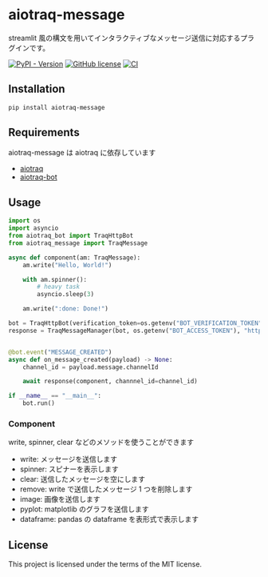 # aiotraq-message

streamlit 風の構文を用いてインタラクティブなメッセージ送信に対応するプラグインです。

[![PyPI - Version](https://img.shields.io/pypi/v/aiotraq-message?label=aiotraq-message)](https://pypi.org/project/aiotraq-message/)
[![GitHub license](https://img.shields.io/badge/license-MIT-blue.svg)](https://github.com/toshi-pono/aiotraq/blob/main/LICENSE)
[![CI](https://github.com/toshi-pono/aiotraq/actions/workflows/ci.yml/badge.svg)](https://github.com/toshi-pono/aiotraq/actions/workflows/ci.yml)

## Installation

```bash
pip install aiotraq-message
```

## Requirements

aiotraq-message は aiotraq に依存しています

- [aiotraq](https://github.com/toshi-pono/aiotraq/tree/main/libs/aiotraq)
- [aiotraq-bot](https://github.com/toshi-pono/aiotraq/tree/main/libs/bot)

## Usage

```python
import os
import asyncio
from aiotraq_bot import TraqHttpBot
from aiotraq_message import TraqMessage

async def component(am: TraqMessage):
    am.write("Hello, World!")

    with am.spinner():
        # heavy task
        asyncio.sleep(3)

    am.write(":done: Done!")

bot = TraqHttpBot(verification_token=os.getenv("BOT_VERIFICATION_TOKEN"))
response = TraqMessageManager(bot, os.getenv("BOT_ACCESS_TOKEN"), "https://q.trap.jp/api/v3")


@bot.event("MESSAGE_CREATED")
async def on_message_created(payload) -> None:
    channel_id = payload.message.channelId

    await response(component, channnel_id=channel_id)

if __name__ == "__main__":
    bot.run()
```

### Component

write, spinner, clear などのメソッドを使うことができます

- write: メッセージを送信します
- spinner: スピナーを表示します
- clear: 送信したメッセージを空にします
- remove: write で送信したメッセージ 1 つを削除します
- image: 画像を送信します
- pyplot: matplotlib のグラフを送信します
- dataframe: pandas の dataframe を表形式で表示します

## License

This project is licensed under the terms of the MIT license.
